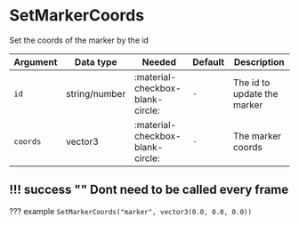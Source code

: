 # SetMarkerCoords
Set the coords of the marker by the id

| Argument              | Data type                            | Needed                    | Default         | Description
| ----------------------| ------------------------------------ | ------------------------- |-----------------|-------------
| `id`                | string/number | :material-checkbox-blank-circle: | `-` | The id to update the marker
| `coords`                | vector3 | :material-checkbox-blank-circle: | `-` | The marker coords
    
!!! success ""
    Dont need to be called every frame
---
??? example
    ```
    SetMarkerCoords("marker", vector3(0.0, 0.0, 0.0))
    ```
